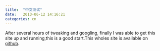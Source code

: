 ```yaml
---
title:  "中文测试"
date:   2013-06-12 14:16:21
categories: cn
---
```

After several hours of tweaking and googling, finally I was able to get this site up and running,this is a good start.This wholes site is available on [github](http://github.com/samuel-liyi/liyionline.me).

[jekyll]:      http://jekyllrb.com
[jekyll-gh]:   https://github.com/jekyll/jekyll
[jekyll-help]: https://github.com/jekyll/jekyll-help
